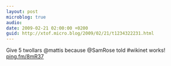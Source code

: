 ```yaml
---
layout: post
microblog: true
audio: 
date: 2009-02-21 02:00:00 +0200
guid: http://xtof.micro.blog/2009/02/21/t1234322231.html
---
```

Give 5 twollars @mattis  because @SamRose told #wikinet works! [ping.fm/8mR37](http://ping.fm/8mR37)
